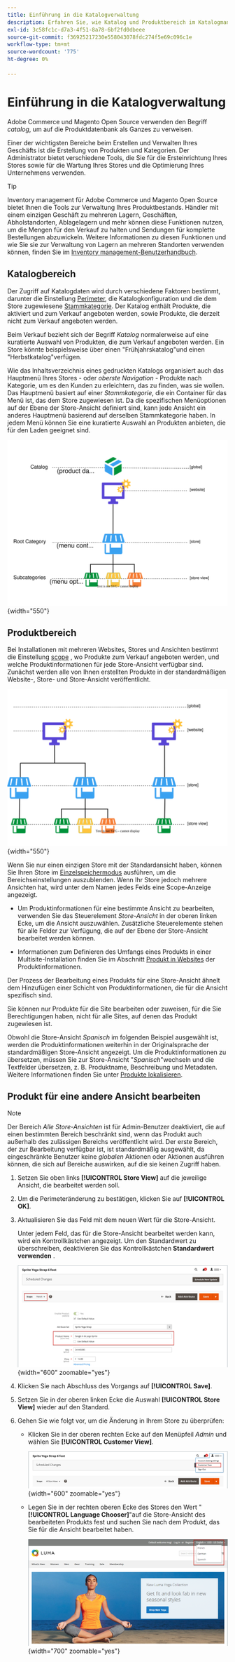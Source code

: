 ```yaml
---
title: Einführung in die Katalogverwaltung
description: Erfahren Sie, wie Katalog und Produktbereich im Katalogmanagement funktionieren.
exl-id: 3c58fc1c-d7a3-4f51-8a78-6bf2fd0dbeee
source-git-commit: f36925217230e558043078fdc274f5e69c096c1e
workflow-type: tm+mt
source-wordcount: '775'
ht-degree: 0%

---
```


# Einführung in die Katalogverwaltung

Adobe Commerce und Magento Open Source verwenden den Begriff _catalog_, um auf die Produktdatenbank als Ganzes zu verweisen.

Einer der wichtigsten Bereiche beim Erstellen und Verwalten Ihres Geschäfts ist die Erstellung von Produkten und Kategorien. Der Administrator bietet verschiedene Tools, die Sie für die Ersteinrichtung Ihres Stores sowie für die Wartung Ihres Stores und die Optimierung Ihres Unternehmens verwenden.

>[!TIP]
>
>Inventory management für Adobe Commerce und Magento Open Source bietet Ihnen die Tools zur Verwaltung Ihres Produktbestands. Händler mit einem einzigen Geschäft zu mehreren Lagern, Geschäften, Abholstandorten, Ablagelagern und mehr können diese Funktionen nutzen, um die Mengen für den Verkauf zu halten und Sendungen für komplette Bestellungen abzuwickeln. Weitere Informationen zu diesen Funktionen und wie Sie sie zur Verwaltung von Lagern an mehreren Standorten verwenden können, finden Sie im [Inventory management-Benutzerhandbuch](../inventory-management/introduction.md).

## Katalogbereich

Der Zugriff auf Katalogdaten wird durch verschiedene Faktoren bestimmt, darunter die Einstellung [Perimeter](../getting-started/websites-stores-views.md#scope-settings), die Katalogkonfiguration und die dem Store zugewiesene [Stammkategorie](category-root.md). Der Katalog enthält Produkte, die aktiviert und zum Verkauf angeboten werden, sowie Produkte, die derzeit nicht zum Verkauf angeboten werden.

Beim Verkauf bezieht sich der Begriff _Katalog_ normalerweise auf eine kuratierte Auswahl von Produkten, die zum Verkauf angeboten werden. Ein Store könnte beispielsweise über einen &quot;Frühjahrskatalog&quot;und einen &quot;Herbstkatalog&quot;verfügen.

Wie das Inhaltsverzeichnis eines gedruckten Katalogs organisiert auch das Hauptmenü Ihres Stores - oder _oberste Navigation_ - Produkte nach Kategorie, um es den Kunden zu erleichtern, das zu finden, was sie wollen. Das Hauptmenü basiert auf einer _Stammkategorie_, die ein Container für das Menü ist, das dem Store zugewiesen ist. Da die spezifischen Menüoptionen auf der Ebene der Store-Ansicht definiert sind, kann jede Ansicht ein anderes Hauptmenü basierend auf derselben Stammkategorie haben. In jedem Menü können Sie eine kuratierte Auswahl an Produkten anbieten, die für den Laden geeignet sind.

![Kataloghierarchiediagramm](./assets/catalog-hierarchy-scope.svg){width="550"}

## Produktbereich

Bei Installationen mit mehreren Websites, Stores und Ansichten bestimmt die Einstellung [scope](../getting-started/websites-stores-views.md#scope-settings) , wo Produkte zum Verkauf angeboten werden, und welche Produktinformationen für jede Store-Ansicht verfügbar sind. Zunächst werden alle von Ihnen erstellten Produkte in der standardmäßigen Website-, Store- und Store-Ansicht veröffentlicht.

![Multi-Site-Store-Diagramm](./assets/scope-multisite.svg){width="550"}

Wenn Sie nur einen einzigen Store mit der Standardansicht haben, können Sie Ihren Store im [Einzelspeichermodus](../getting-started/websites-stores-views.md#single-store-mode) ausführen, um die Bereichseinstellungen auszublenden. Wenn Ihr Store jedoch mehrere Ansichten hat, wird unter dem Namen jedes Felds eine Scope-Anzeige angezeigt.

- Um Produktinformationen für eine bestimmte Ansicht zu bearbeiten, verwenden Sie das Steuerelement _Store-Ansicht_ in der oberen linken Ecke, um die Ansicht auszuwählen. Zusätzliche Steuerelemente stehen für alle Felder zur Verfügung, die auf der Ebene der Store-Ansicht bearbeitet werden können.

- Informationen zum Definieren des Umfangs eines Produkts in einer Multisite-Installation finden Sie im Abschnitt [Produkt in Websites](settings-basic-websites.md) der Produktinformationen.

Der Prozess der Bearbeitung eines Produkts für eine Store-Ansicht ähnelt dem Hinzufügen einer Schicht von Produktinformationen, die für die Ansicht spezifisch sind.

Sie können nur Produkte für die Site bearbeiten oder zuweisen, für die Sie Berechtigungen haben, nicht für alle Sites, auf denen das Produkt zugewiesen ist.

Obwohl die Store-Ansicht _Spanisch_ im folgenden Beispiel ausgewählt ist, werden die Produktinformationen weiterhin in der Originalsprache der standardmäßigen Store-Ansicht angezeigt. Um die Produktinformationen zu übersetzen, müssen Sie zur Store-Ansicht &quot;_Spanisch_&quot;wechseln und die Textfelder übersetzen, z. B. Produktname, Beschreibung und Metadaten. Weitere Informationen finden Sie unter [Produkte lokalisieren](../stores-purchase/store-localize.md#localize-products).

## Produkt für eine andere Ansicht bearbeiten

>[!NOTE]
>
>Der Bereich _Alle Store-Ansichten_ ist für Admin-Benutzer deaktiviert, die auf einen bestimmten Bereich beschränkt sind, wenn das Produkt auch außerhalb des zulässigen Bereichs veröffentlicht wird. Der erste Bereich, der zur Bearbeitung verfügbar ist, ist standardmäßig ausgewählt, da eingeschränkte Benutzer keine _globalen_ Aktionen oder Aktionen ausführen können, die sich auf Bereiche auswirken, auf die sie keinen Zugriff haben.

1. Setzen Sie oben links **[!UICONTROL Store View]** auf die jeweilige Ansicht, die bearbeitet werden soll.

1. Um die Perimeteränderung zu bestätigen, klicken Sie auf **[!UICONTROL OK]**.

1. Aktualisieren Sie das Feld mit dem neuen Wert für die Store-Ansicht.

   Unter jedem Feld, das für die Store-Ansicht bearbeitet werden kann, wird ein Kontrollkästchen angezeigt. Um den Standardwert zu überschreiben, deaktivieren Sie das Kontrollkästchen **Standardwert verwenden** .

   ![Übersetzung des Produktnamens für die spanische Store-Ansicht](./assets/product-translate-field-french.png){width="600" zoomable="yes"}

1. Klicken Sie nach Abschluss des Vorgangs auf **[!UICONTROL Save]**.

1. Setzen Sie in der oberen linken Ecke die Auswahl **[!UICONTROL Store View]** wieder auf den Standard.

1. Gehen Sie wie folgt vor, um die Änderung in Ihrem Store zu überprüfen:

   - Klicken Sie in der oberen rechten Ecke auf den Menüpfeil _Admin_ und wählen Sie **[!UICONTROL Customer View]**.

     ![Kundenansicht](./assets/product-admin-menu-customer-view.png){width="600" zoomable="yes"}

   - Legen Sie in der rechten oberen Ecke des Stores den Wert &quot;**[!UICONTROL Language Chooser]**&quot;auf die Store-Ansicht des bearbeiteten Produkts fest und suchen Sie nach dem Produkt, das Sie für die Ansicht bearbeitet haben.

     ![Sprachauswahl](./assets/storefront-language-chooser.png){width="700" zoomable="yes"}
